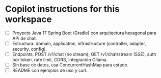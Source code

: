 # Copilot instructions for this workspace

- [ ] Proyecto Java 17 Spring Boot (Gradle) con arquitectura hexagonal para API de chat.
- [ ] Estructura: domain, application, infrastructure (controller, adapter, security, config).
- [ ] Endpoints: POST /v1/chat (no stream), GET /v1/chat/stream (SSE), auth por token, rate limit, CORS, integración Ollama.
- [ ] Sin base de datos, usa ConcurrentHashMap para estado.
- [ ] README con ejemplos de uso y curl.
